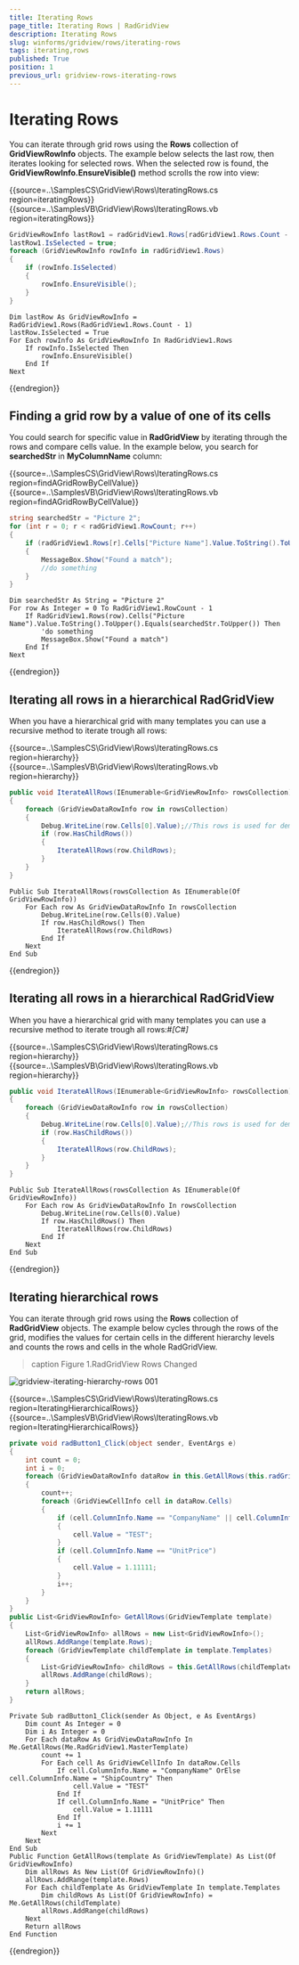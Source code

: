 ```yaml
---
title: Iterating Rows
page_title: Iterating Rows | RadGridView
description: Iterating Rows
slug: winforms/gridview/rows/iterating-rows
tags: iterating,rows
published: True
position: 1
previous_url: gridview-rows-iterating-rows
---
```


# Iterating Rows

You can iterate through grid rows using the __Rows__ collection of __GridViewRowInfo__ objects. The example below selects the last row, then iterates looking for selected rows. When the selected row is found, the __GridViewRowInfo.EnsureVisible()__ method scrolls the row into view:

{{source=..\SamplesCS\GridView\Rows\IteratingRows.cs region=iteratingRows}} 
{{source=..\SamplesVB\GridView\Rows\IteratingRows.vb region=iteratingRows}} 

````C#
GridViewRowInfo lastRow1 = radGridView1.Rows[radGridView1.Rows.Count - 1];
lastRow1.IsSelected = true;
foreach (GridViewRowInfo rowInfo in radGridView1.Rows)
{
    if (rowInfo.IsSelected)
    {
        rowInfo.EnsureVisible();
    }
}

````
````VB.NET
Dim lastRow As GridViewRowInfo = RadGridView1.Rows(RadGridView1.Rows.Count - 1)
lastRow.IsSelected = True
For Each rowInfo As GridViewRowInfo In RadGridView1.Rows
    If rowInfo.IsSelected Then
        rowInfo.EnsureVisible()
    End If
Next

````

{{endregion}} 

## Finding a grid row by a value of one of its cells

You could search for specific value in __RadGridView__ by iterating through the rows and compare cells value. In the example below, you search for __searchedStr__ in __MyColumnName__ column:

{{source=..\SamplesCS\GridView\Rows\IteratingRows.cs region=findAGridRowByCellValue}} 
{{source=..\SamplesVB\GridView\Rows\IteratingRows.vb region=findAGridRowByCellValue}} 

````C#
string searchedStr = "Picture 2";
for (int r = 0; r < radGridView1.RowCount; r++)
{
    if (radGridView1.Rows[r].Cells["Picture Name"].Value.ToString().ToUpper().Equals(searchedStr.ToUpper()))
    {
        MessageBox.Show("Found a match");
        //do something 
    }
}

````
````VB.NET
Dim searchedStr As String = "Picture 2"
For row As Integer = 0 To RadGridView1.RowCount - 1
    If RadGridView1.Rows(row).Cells("Picture Name").Value.ToString().ToUpper().Equals(searchedStr.ToUpper()) Then
        'do something 
        MessageBox.Show("Found a match")
    End If
Next

````

{{endregion}} 

## Iterating all rows in a hierarchical RadGridView

When you have a hierarchical grid with many templates you can use a recursive method to iterate trough all rows:

{{source=..\SamplesCS\GridView\Rows\IteratingRows.cs region=hierarchy}} 
{{source=..\SamplesVB\GridView\Rows\IteratingRows.vb region=hierarchy}} 

````C#
public void IterateAllRows(IEnumerable<GridViewRowInfo> rowsCollection)
{
    foreach (GridViewDataRowInfo row in rowsCollection)
    {
        Debug.WriteLine(row.Cells[0].Value);//This rows is used for demonstration only!
        if (row.HasChildRows())
        {
            IterateAllRows(row.ChildRows);
        }
    }
}

````
````VB.NET
Public Sub IterateAllRows(rowsCollection As IEnumerable(Of GridViewRowInfo))
    For Each row As GridViewDataRowInfo In rowsCollection
        Debug.WriteLine(row.Cells(0).Value)
        If row.HasChildRows() Then
            IterateAllRows(row.ChildRows)
        End If
    Next
End Sub

````

{{endregion}}

## Iterating all rows in a hierarchical RadGridView

When you have a hierarchical grid with many templates you can use a recursive method to iterate trough all rows:#_[C#]_

	



{{source=..\SamplesCS\GridView\Rows\IteratingRows.cs region=hierarchy}} 
{{source=..\SamplesVB\GridView\Rows\IteratingRows.vb region=hierarchy}} 

````C#
public void IterateAllRows(IEnumerable<GridViewRowInfo> rowsCollection)
{
    foreach (GridViewDataRowInfo row in rowsCollection)
    {
        Debug.WriteLine(row.Cells[0].Value);//This rows is used for demonstration only!
        if (row.HasChildRows())
        {
            IterateAllRows(row.ChildRows);
        }
    }
}

````
````VB.NET
Public Sub IterateAllRows(rowsCollection As IEnumerable(Of GridViewRowInfo))
    For Each row As GridViewDataRowInfo In rowsCollection
        Debug.WriteLine(row.Cells(0).Value)
        If row.HasChildRows() Then
            IterateAllRows(row.ChildRows)
        End If
    Next
End Sub

````

{{endregion}} 

## Iterating hierarchical rows

You can iterate through grid rows using the __Rows__ collection of __RadGridView__ objects. The example below cycles through the rows of the grid, modifies the values for certain cells in the different hierarchy levels and counts the rows and cells in the whole RadGridView.
>caption Figure 1.RadGridView Rows Changed

![gridview-iterating-hierarchy-rows 001](images/gridview-iterating-hierarchy-rows001.png)

{{source=..\SamplesCS\GridView\Rows\IteratingRows.cs region=IteratingHierarchicalRows}} 
{{source=..\SamplesVB\GridView\Rows\IteratingRows.vb region=IteratingHierarchicalRows}} 

````C#
private void radButton1_Click(object sender, EventArgs e)
{
    int count = 0;
    int i = 0;
    foreach (GridViewDataRowInfo dataRow in this.GetAllRows(this.radGridView1.MasterTemplate))
    {
        count++;
        foreach (GridViewCellInfo cell in dataRow.Cells)
        {
            if (cell.ColumnInfo.Name == "CompanyName" || cell.ColumnInfo.Name == "ShipCountry")
            {
                cell.Value = "TEST";
            }
            if (cell.ColumnInfo.Name == "UnitPrice")
            {
                cell.Value = 1.11111;
            }
            i++;
        }
    }
}
public List<GridViewRowInfo> GetAllRows(GridViewTemplate template)
{
    List<GridViewRowInfo> allRows = new List<GridViewRowInfo>();
    allRows.AddRange(template.Rows);
    foreach (GridViewTemplate childTemplate in template.Templates)
    {
        List<GridViewRowInfo> childRows = this.GetAllRows(childTemplate);
        allRows.AddRange(childRows);
    }
    return allRows;
}

````
````VB.NET
Private Sub radButton1_Click(sender As Object, e As EventArgs)
    Dim count As Integer = 0
    Dim i As Integer = 0
    For Each dataRow As GridViewDataRowInfo In Me.GetAllRows(Me.RadGridView1.MasterTemplate)
        count += 1
        For Each cell As GridViewCellInfo In dataRow.Cells
            If cell.ColumnInfo.Name = "CompanyName" OrElse cell.ColumnInfo.Name = "ShipCountry" Then
                cell.Value = "TEST"
            End If
            If cell.ColumnInfo.Name = "UnitPrice" Then
                cell.Value = 1.11111
            End If
            i += 1
        Next
    Next
End Sub
Public Function GetAllRows(template As GridViewTemplate) As List(Of GridViewRowInfo)
    Dim allRows As New List(Of GridViewRowInfo)()
    allRows.AddRange(template.Rows)
    For Each childTemplate As GridViewTemplate In template.Templates
        Dim childRows As List(Of GridViewRowInfo) = Me.GetAllRows(childTemplate)
        allRows.AddRange(childRows)
    Next
    Return allRows
End Function

````

{{endregion}}

